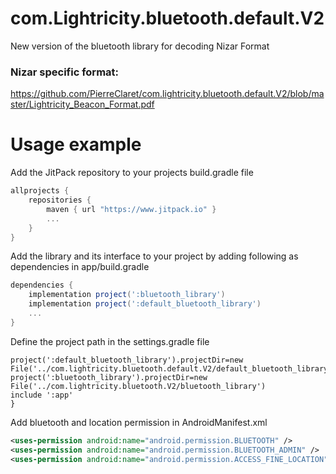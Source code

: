 # com.Lightricity.bluetooth.default.V2
New version of the bluetooth library for decoding Nizar Format

### Nizar specific format:
https://github.com/PierreClaret/com.lightricity.bluetooth.default.V2/blob/master/Lightricity_Beacon_Format.pdf

# Usage example

Add the JitPack repository to your projects build.gradle file
```gradle
allprojects {
    repositories {
        maven { url "https://www.jitpack.io" }
        ...
    }
}
```

Add the library and its interface to your project by adding following as dependencies in app/build.gradle
```gradle
dependencies {
    implementation project(':bluetooth_library')
    implementation project(':default_bluetooth_library')
    ...
}
```

Define the project path in the settings.gradle file
```include ':default_bluetooth_library', ':MPChartLib',':bluetooth_library'
project(':default_bluetooth_library').projectDir=new File('../com.lightricity.bluetooth.default.V2/default_bluetooth_library')
project(':bluetooth_library').projectDir=new File('../com.lightricity.bluetooth.V2/bluetooth_library')
include ':app'
}
```

Add bluetooth and location permission in AndroidManifest.xml
```xml
<uses-permission android:name="android.permission.BLUETOOTH" />
<uses-permission android:name="android.permission.BLUETOOTH_ADMIN" />
<uses-permission android:name="android.permission.ACCESS_FINE_LOCATION" />
```
